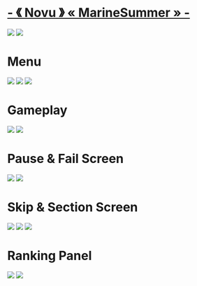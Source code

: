 # [-       《 Novu 》  « MarineSummer »       -](https://www.mediafire.com/folder/1jeshgssaa667/MarineSummer)
![]( https://i.imgur.com/i7pRORZ.png )
![]( https://i.imgur.com/vCAeqWD.png )

# Menu
![]( https://i.imgur.com/FsJ5xRL.png )
![]( https://i.imgur.com/ENmAh0X.png )
![]( https://i.imgur.com/MVaUSRT.png )

# Gameplay
![]( https://i.imgur.com/xK38dmr.png )
![]( https://i.imgur.com/pbCJKhb.png )

# Pause & Fail Screen
![]( https://i.imgur.com/Um6W2CC.png )
![]( https://i.imgur.com/y7rjjH9.png )

# Skip & Section Screen
![]( https://i.imgur.com/4jd7W6f.png )
![]( https://i.imgur.com/m3oLtTj.png )
![]( https://i.imgur.com/SI4zsOK.png )

# Ranking Panel
![]( https://i.imgur.com/0I05f1x.png )
![]( https://i.imgur.com/nY6DXMP.png )
